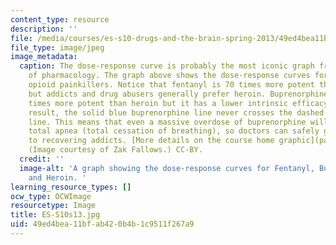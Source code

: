 ```yaml
---
content_type: resource
description: ''
file: /media/courses/es-s10-drugs-and-the-brain-spring-2013/49ed4bea11bfab420b4b1c9511f267a9_ES-S10s13.jpg
file_type: image/jpeg
image_metadata:
  caption: The dose-response curve is probably the most iconic graph from the science
    of pharmacology. The graph above shows the dose-response curves for three common
    opioid painkillers. Notice that fentanyl is 70 times more potent than heroin,
    but addicts and drug abusers generally prefer heroin. Buprenorphine is about 25
    times more potent than heroin but it has a lower intrinsic efficacy (IE). As a
    result, the solid blue buprenorphine line never crosses the dashed red total apnea
    line. This means that even a massive overdose of buprenorphine will not cause
    total apnea (total cessation of breathing), so doctors can safely give buprenorphine
    to recovering addicts. [More details on the course home graphic](pages/study-materials#More_details_on_the_course_home_graphic).
    (Image courtesy of Zak Fallows.) CC-BY.
  credit: ''
  image-alt: 'A graph showing the dose-response curves for Fentanyl, Buprenorphine,
    and Heroin. '
learning_resource_types: []
ocw_type: OCWImage
resourcetype: Image
title: ES-S10s13.jpg
uid: 49ed4bea-11bf-ab42-0b4b-1c9511f267a9
---
```

